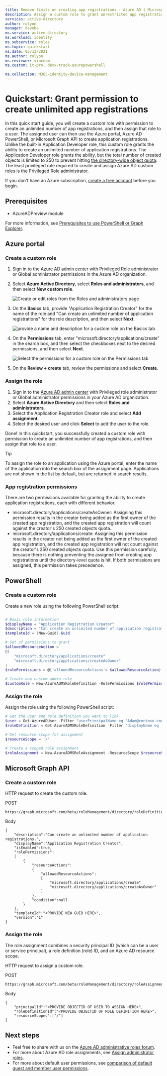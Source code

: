```yaml
---
title: Remove limits on creating app registrations - Azure AD | Microsoft Docs
description: Assign a custom role to grant unrestricted app registrations in the Azure AD Active Directory
services: active-directory
author: rolyon
manager: daveba
ms.service: active-directory
ms.workload: identity
ms.subservice: roles
ms.topic: quickstart
ms.date: 05/13/2021
ms.author: rolyon
ms.reviewer: vincesm
ms.custom: it-pro, devx-track-azurepowershell

ms.collection: M365-identity-device-management
---
```

# Quickstart: Grant permission to create unlimited app registrations

In this quick start guide, you will create a custom role with permission to create an unlimited number of app registrations, and then assign that role to a user. The assigned user can then use the Azure portal, Azure AD PowerShell, or Microsoft Graph API to create application registrations. Unlike the built-in Application Developer role, this custom role grants the ability to create an unlimited number of application registrations. The Application Developer role grants the ability, but the total number of created objects is limited to 250 to prevent hitting [the directory-wide object quota](../enterprise-users/directory-service-limits-restrictions.md). The least privileged role required to create and assign Azure AD custom roles is the Privileged Role administrator.

If you don't have an Azure subscription, [create a free account](https://azure.microsoft.com/free/) before you begin.

## Prerequisites

- AzureADPreview module

For more information, see [Prerequisites to use PowerShell or Graph Explorer](prerequisites.md).

## Azure portal

### Create a custom role

1. Sign in to the [Azure AD admin center](https://aad.portal.azure.com) with Privileged Role administrator or Global administrator permissions in the Azure AD organization.
1. Select **Azure Active Directory**, select **Roles and administrators**, and then select **New custom role**.

    ![Create or edit roles from the Roles and administrators page](./media/quickstart-app-registration-limits/new-custom-role.png)

1. On the **Basics** tab, provide "Application Registration Creator" for the name of the role and "Can create an unlimited number of application registrations" for the role description, and then select **Next**.

    ![provide a name and description for a custom role on the Basics tab](./media/quickstart-app-registration-limits/basics-tab.png)

1. On the **Permissions** tab, enter "microsoft.directory/applications/create" in the search box, and then select the checkboxes next to the desired permissions, and then select **Next**.

    ![Select the permissions for a custom role on the Permissions tab](./media/quickstart-app-registration-limits/permissions-tab.png)

1. On the **Review + create** tab, review the permissions and select **Create**.

### Assign the role

1. Sign in to the [Azure AD admin center](https://aad.portal.azure.com) with Privileged role administrator or Global administrator permissions in your Azure AD organization.
1. Select **Azure Active Directory** and then select **Roles and administrators**.
1. Select the Application Registration Creator role and select **Add assignment**.
1. Select the desired user and click **Select** to add the user to the role.

Done! In this quickstart, you successfully created a custom role with permission to create an unlimited number of app registrations, and then assign that role to a user.

> [!TIP]
> To assign the role to an application using the Azure portal, enter the name of the application into the search box of the assignment page. Applications are not shown in the list by default, but are returned in search results.

### App registration permissions

There are two permissions available for granting the ability to create application registrations, each with different behavior.

- microsoft.directory/applications/createAsOwner: Assigning this permission results in the creator being added as the first owner of the created app registration, and the created app registration will count against the creator's 250 created objects quota.
- microsoft.directory/applications/create: Assigning this permission results in the creator not being added as the first owner of the created app registration, and the created app registration will not count against the creator's 250 created objects quota. Use this permission carefully, because there is nothing preventing the assignee from creating app registrations until the directory-level quota is hit. If both permissions are assigned, this permission takes precedence.

## PowerShell

### Create a custom role

Create a new role using the following PowerShell script:

```powershell

# Basic role information
$displayName = "Application Registration Creator"
$description = "Can create an unlimited number of application registrations."
$templateId = (New-Guid).Guid

# Set of permissions to grant
$allowedResourceAction =
@(
    "microsoft.directory/applications/create"
    "microsoft.directory/applications/createAsOwner"
)
$rolePermissions = @{'allowedResourceActions'= $allowedResourceAction}

# Create new custom admin role
$customRole = New-AzureAdMSRoleDefinition -RolePermissions $rolePermissions -DisplayName $displayName -Description $description -TemplateId $templateId -IsEnabled $true
```

### Assign the role

Assign the role using the following PowerShell script:

```powershell
# Get the user and role definition you want to link
$user = Get-AzureADUser -Filter "userPrincipalName eq 'Adam@contoso.com'"
$roleDefinition = Get-AzureADMSRoleDefinition -Filter "displayName eq 'Application Registration Creator'"

# Get resource scope for assignment
$resourceScope = '/'

# Create a scoped role assignment
$roleAssignment = New-AzureADMSRoleAssignment -ResourceScope $resourceScope -RoleDefinitionId $roleDefinition.Id -PrincipalId $user.objectId
```

## Microsoft Graph API

### Create a custom role

HTTP request to create the custom role.

POST

``` HTTP
https://graph.microsoft.com/beta/roleManagement/directory/roleDefinitions
```

Body

```HTTP
{
    "description":"Can create an unlimited number of application registrations.",
    "displayName":"Application Registration Creator",
    "isEnabled":true,
    "rolePermissions":
    [
        {
            "resourceActions":
            {
                "allowedResourceActions":
                [
                    "microsoft.directory/applications/create"
                    "microsoft.directory/applications/createAsOwner"
                ]
            },
            "condition":null
        }
    ],
    "templateId":"<PROVIDE NEW GUID HERE>",
    "version":"1"
}
```

### Assign the role

The role assignment combines a security principal ID (which can be a user or service principal), a role definition (role) ID, and an Azure AD resource scope.

HTTP request to assign a custom role.

POST

``` HTTP
https://graph.microsoft.com/beta/roleManagement/directory/roleAssignments
```

Body

``` HTTP
{
    "principalId":"<PROVIDE OBJECTID OF USER TO ASSIGN HERE>",
    "roleDefinitionId":"<PROVIDE OBJECTID OF ROLE DEFINITION HERE>",
    "resourceScopes":["/"]
}
```

## Next steps

- Feel free to share with us on the [Azure AD administrative roles forum](https://feedback.azure.com/forums/169401-azure-active-directory?category_id=166032).
- For more about Azure AD role assignments, see [Assign administrator roles](permissions-reference.md).
- For more about default user permissions, see [comparison of default guest and member user permissions](../fundamentals/users-default-permissions.md).
